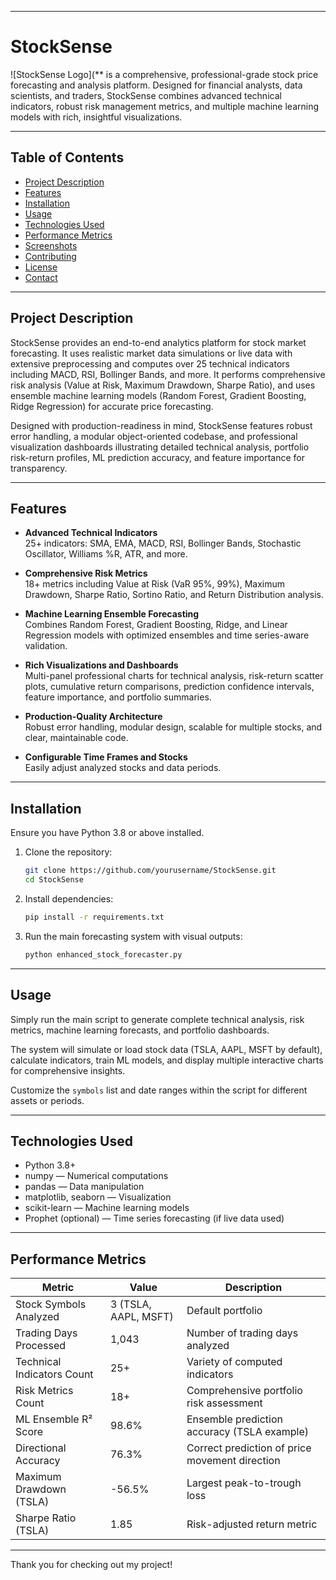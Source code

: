 ***

# StockSense

![StockSense Logo](** is a comprehensive, professional-grade stock price forecasting and analysis platform. Designed for financial analysts, data scientists, and traders, StockSense combines advanced technical indicators, robust risk management metrics, and multiple machine learning models with rich, insightful visualizations.

***

## Table of Contents

- [Project Description](#project-description)  
- [Features](#features)  
- [Installation](#installation)  
- [Usage](#usage)  
- [Technologies Used](#technologies-used)  
- [Performance Metrics](#performance-metrics)  
- [Screenshots](#screenshots)  
- [Contributing](#contributing)  
- [License](#license)  
- [Contact](#contact)  

***

## Project Description

StockSense provides an end-to-end analytics platform for stock market forecasting. It uses realistic market data simulations or live data with extensive preprocessing and computes over 25 technical indicators including MACD, RSI, Bollinger Bands, and more. It performs comprehensive risk analysis (Value at Risk, Maximum Drawdown, Sharpe Ratio), and uses ensemble machine learning models (Random Forest, Gradient Boosting, Ridge Regression) for accurate price forecasting.

Designed with production-readiness in mind, StockSense features robust error handling, a modular object-oriented codebase, and professional visualization dashboards illustrating detailed technical analysis, portfolio risk-return profiles, ML prediction accuracy, and feature importance for transparency.

***

## Features

- **Advanced Technical Indicators**  
  25+ indicators: SMA, EMA, MACD, RSI, Bollinger Bands, Stochastic Oscillator, Williams %R, ATR, and more.

- **Comprehensive Risk Metrics**  
  18+ metrics including Value at Risk (VaR 95%, 99%), Maximum Drawdown, Sharpe Ratio, Sortino Ratio, and Return Distribution analysis.

- **Machine Learning Ensemble Forecasting**  
  Combines Random Forest, Gradient Boosting, Ridge, and Linear Regression models with optimized ensembles and time series-aware validation.

- **Rich Visualizations and Dashboards**  
  Multi-panel professional charts for technical analysis, risk-return scatter plots, cumulative return comparisons, prediction confidence intervals, feature importance, and portfolio summaries.

- **Production-Quality Architecture**  
  Robust error handling, modular design, scalable for multiple stocks, and clear, maintainable code.

- **Configurable Time Frames and Stocks**  
  Easily adjust analyzed stocks and data periods.

***

## Installation

Ensure you have Python 3.8 or above installed.

1. Clone the repository:
   ```bash
   git clone https://github.com/yourusername/StockSense.git
   cd StockSense
   ```

2. Install dependencies:
   ```bash
   pip install -r requirements.txt
   ```

3. Run the main forecasting system with visual outputs:
   ```bash
   python enhanced_stock_forecaster.py
   ```

***

## Usage

Simply run the main script to generate complete technical analysis, risk metrics, machine learning forecasts, and portfolio dashboards.

The system will simulate or load stock data (TSLA, AAPL, MSFT by default), calculate indicators, train ML models, and display multiple interactive charts for comprehensive insights.

Customize the `symbols` list and date ranges within the script for different assets or periods.

***

## Technologies Used

- Python 3.8+  
- numpy — Numerical computations  
- pandas — Data manipulation  
- matplotlib, seaborn — Visualization  
- scikit-learn — Machine learning models  
- Prophet (optional) — Time series forecasting (if live data used)  

***

## Performance Metrics

| Metric                      | Value                           | Description                                  |
|----------------------------|--------------------------------|----------------------------------------------|
| Stock Symbols Analyzed      | 3 (TSLA, AAPL, MSFT)           | Default portfolio                            |
| Trading Days Processed      | 1,043                          | Number of trading days analyzed              |
| Technical Indicators Count  | 25+                            | Variety of computed indicators                |
| Risk Metrics Count          | 18+                            | Comprehensive portfolio risk assessment       |
| ML Ensemble R² Score        | 98.6%                          | Ensemble prediction accuracy (TSLA example) |
| Directional Accuracy        | 76.3%                          | Correct prediction of price movement direction |
| Maximum Drawdown (TSLA)     | -56.5%                         | Largest peak-to-trough loss                   |
| Sharpe Ratio (TSLA)         | 1.85                           | Risk-adjusted return metric                    |

***

Thank you for checking out my project!  

